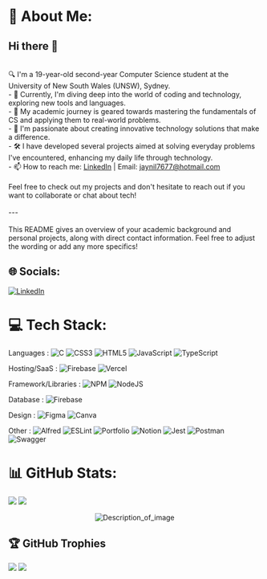 # 💫 About Me:
## Hi there 👋
<br> 🔍 I'm a 19-year-old second-year Computer Science student at the University of New South Wales (UNSW), Sydney.<br>- 🌱 Currently, I'm diving deep into the world of coding and technology, exploring new tools and languages.<br>- 🎯 My academic journey is geared towards mastering the fundamentals of CS and applying them to real-world problems.<br>- 🚀 I'm passionate about creating innovative technology solutions that make a difference.<br>- 🛠️ I have developed several projects aimed at solving everyday problems I've encountered, enhancing my daily life through technology.<br>- 📫 How to reach me: [LinkedIn](https://www.linkedin.com/in/jay---patel/) | Email: jaynil7677@hotmail.com<br><br>Feel free to check out my projects and don't hesitate to reach out if you want to collaborate or chat about tech!<br><br>---<br><br>This README gives an overview of your academic background and personal projects, along with direct contact information. Feel free to adjust the wording or add any more specifics!
## 🌐 Socials:
[![LinkedIn](https://img.shields.io/badge/LinkedIn-%230077B5.svg?logo=linkedin&logoColor=white)](https://linkedin.com/in/jay---patel) 

# 💻 Tech Stack:
Languages : ![C](https://img.shields.io/badge/c-%2300599C.svg?style=flat&logo=c&logoColor=white) ![CSS3](https://img.shields.io/badge/css3-%231572B6.svg?style=flat&logo=css3&logoColor=white) ![HTML5](https://img.shields.io/badge/html5-%23E34F26.svg?style=flat&logo=html5&logoColor=white) ![JavaScript](https://img.shields.io/badge/javascript-%23323330.svg?style=flat&logo=javascript&logoColor=%23F7DF1E) ![TypeScript](https://img.shields.io/badge/typescript-%23007ACC.svg?style=flat&logo=typescript&logoColor=white) 

Hosting/SaaS : ![Firebase](https://img.shields.io/badge/firebase-%23039BE5.svg?style=flat&logo=firebase) ![Vercel](https://img.shields.io/badge/vercel-%23000000.svg?style=flat&logo=vercel&logoColor=white) 

Framework/Libraries : ![NPM](https://img.shields.io/badge/NPM-%23CB3837.svg?style=flat&logo=npm&logoColor=white) ![NodeJS](https://img.shields.io/badge/node.js-6DA55F?style=flat&logo=node.js&logoColor=white) 

Database : ![Firebase](https://img.shields.io/badge/Firebase-039BE5?style=flat&logo=Firebase&logoColor=white) 

Design : ![Figma](https://img.shields.io/badge/figma-%23F24E1E.svg?style=flat&logo=figma&logoColor=white) ![Canva](https://img.shields.io/badge/Canva-%2300C4CC.svg?style=flat&logo=Canva&logoColor=white) 

Other : ![Alfred](https://img.shields.io/badge/alfred-%235C1F87.svg?style=flat&logo=alfred) ![ESLint](https://img.shields.io/badge/ESLint-4B3263?style=flat&logo=eslint&logoColor=white) ![Portfolio](https://img.shields.io/badge/Portfolio-%23000000.svg?style=flat&logo=firefox&logoColor=#FF7139) ![Notion](https://img.shields.io/badge/Notion-%23000000.svg?style=flat&logo=notion&logoColor=white) ![Jest](https://img.shields.io/badge/-jest-%23C21325?style=flat&logo=jest&logoColor=white) ![Postman](https://img.shields.io/badge/Postman-FF6C37?style=flat&logo=postman&logoColor=white) ![Swagger](https://img.shields.io/badge/-Swagger-%23Clojure?style=flat&logo=swagger&logoColor=white)
# 📊 GitHub Stats:
![](https://github-readme-stats.vercel.app/api?username=jaypateln&theme=dark&hide_border=false&include_all_commits=true&count_private=true)
![](https://github-readme-streak-stats.herokuapp.com/?user=jaypateln&theme=dark&hide_border=false)
<div align="center">
  <img src="![](https://github-readme-stats.vercel.app/api/top-langs/?username=jaypateln&theme=dark&hide_border=false&include_all_commits=true&count_private=true&layout=compact)" alt="Description_of_image">
</div>


## 🏆 GitHub Trophies
![](https://github-profile-trophy.vercel.app/?username=jaypateln&theme=nord&no-frame=false&no-bg=true&margin-w=4) ![](https://quotes-github-readme.vercel.app/api?type=horizontal&theme=radical)

